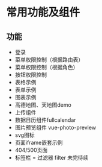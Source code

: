 # 常用功能及组件

## 功能
- 登录
- 菜单权限控制（根据路由表）
- 菜单权限控制（根据角色）
- 按钮权限控制
- 表格示例
- 表单示例
- 图表示例
- 高德地图、天地图demo
- 上传组件
- 数据日历组件fullcalendar
- 图片预览组件 vue-photo-preview
- svg图标
- 页面iframe嵌套示例
- 404/500页面
- 标签栏
= 过滤器 filter
未完待续
